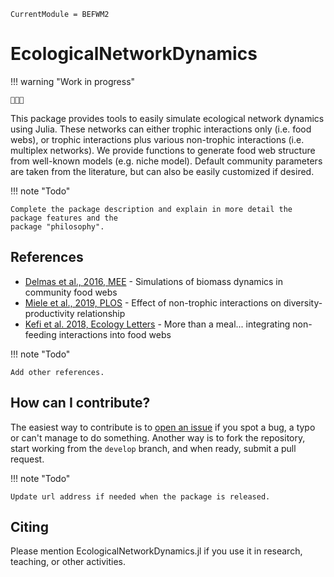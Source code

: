 ```@meta
CurrentModule = BEFWM2
```

# EcologicalNetworkDynamics

!!! warning "Work in progress"
    
    🚧🚧🚧

This package provides tools to easily simulate ecological network dynamics using Julia.
These networks can either trophic interactions only (i.e. food webs),
or trophic interactions plus various non-trophic interactions (i.e. multiplex networks).
We provide functions to generate food web structure from well-known models
(e.g. niche model).
Default community parameters are taken from the literature,
but can also be easily customized if desired.

!!! note "Todo"
    
    Complete the package description and explain in more detail the package features and the
    package "philosophy".

## References

  - [Delmas et al., 2016, MEE](https://doi.org/10.1111/2041-210X.12713) -
    Simulations of biomass dynamics in community food webs
  - [Miele et al., 2019, PLOS](https://doi.org/10.1371/journal.pcbi.1007269) -
    Effect of non-trophic interactions on diversity-productivity relationship
  - [Kefi et al. 2018, Ecology Letters](https://doi.org/10.1111/j.1461-0248.2011.01732.x) -
    More than a meal... integrating non-feeding interactions into food webs

!!! note "Todo"
    
    Add other references.

## How can I contribute?

The easiest way to contribute is to [open an issue](https://github.com/BecksLab/BEFWM2/issues)
if you spot a bug, a typo or can't manage to do something.
Another way is to fork the repository,
start working from the `develop` branch,
and when ready, submit a pull request.

!!! note "Todo"
    
    Update url address if needed when the package is released.

## Citing

Please mention EcologicalNetworkDynamics.jl
if you use it in research, teaching, or other activities.
